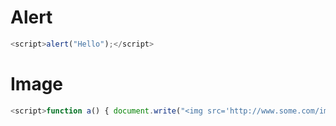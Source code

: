 # Alert
```js
<script>alert("Hello");</script>
```
# Image
```js
<script>function a() { document.write("<img src='http://www.some.com/image.png'></img>"); }; window.onload = a; alert("Hidden scripted image.");</script>
```
